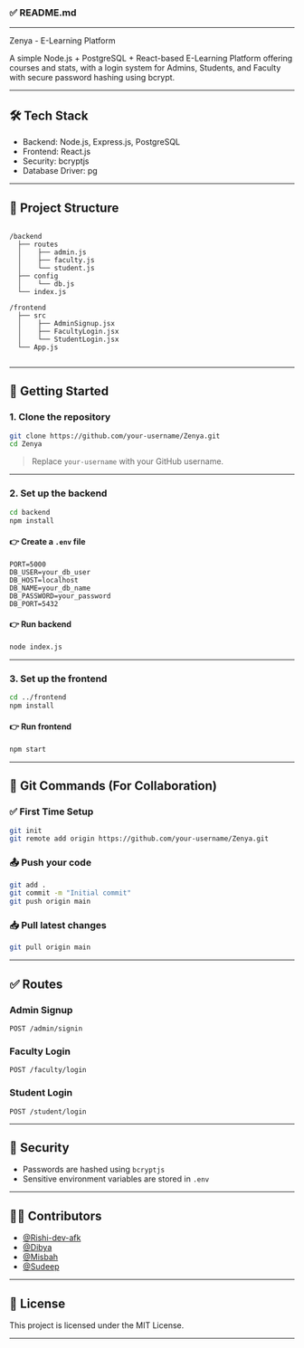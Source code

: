 ### ✅ README.md
---

Zenya - E-Learning Platform

A simple Node.js + PostgreSQL + React-based E-Learning Platform offering courses and stats, with a login system for Admins, Students, and Faculty with secure password hashing using bcrypt.

---


## 🛠️ Tech Stack

- Backend: Node.js, Express.js, PostgreSQL
- Frontend: React.js
- Security: bcryptjs
- Database Driver: pg

---
## 📁 Project Structure
```

/backend
  ├── routes
  │    ├── admin.js
  │    ├── faculty.js
  │    └── student.js
  ├── config
  │    └── db.js
  └── index.js

/frontend
  ├── src
  │    ├── AdminSignup.jsx
  │    ├── FacultyLogin.jsx
  │    └── StudentLogin.jsx
  └── App.js


```
---
## 🚀 Getting Started


### 1. Clone the repository

```bash
git clone https://github.com/your-username/Zenya.git
cd Zenya
```

> Replace `your-username` with your GitHub username.

---

### 2. Set up the backend

```bash
cd backend
npm install
```

#### 👉 Create a `.env` file

```env
PORT=5000
DB_USER=your_db_user
DB_HOST=localhost
DB_NAME=your_db_name
DB_PASSWORD=your_password
DB_PORT=5432
```

#### 👉 Run backend

```bash
node index.js
```

---

### 3. Set up the frontend

```bash
cd ../frontend
npm install
```

#### 👉 Run frontend

```bash
npm start
```

---

## 🔁 Git Commands (For Collaboration)

### ✅ First Time Setup

```bash
git init
git remote add origin https://github.com/your-username/Zenya.git
```

### 📤 Push your code

```bash
git add .
git commit -m "Initial commit"
git push origin main
```

### 📥 Pull latest changes

```bash
git pull origin main
```

---

## ✅ Routes

### Admin Signup
```
POST /admin/signin
```

### Faculty Login
```
POST /faculty/login
```

### Student Login
```
POST /student/login
```

---

## 🔐 Security

- Passwords are hashed using `bcryptjs`
- Sensitive environment variables are stored in `.env`

---

## 👨‍💻 Contributors

- [@Rishi-dev-afk](https://github.com/Rishi-dev-afk)
- [@Dibya](https://github.com/Dibyajyoti1515)
- [@Misbah](https://github.com/pinkman)
- [@Sudeep](https://github.com/dashsudeep)

---
## 📄 License

This project is licensed under the MIT License.

---
